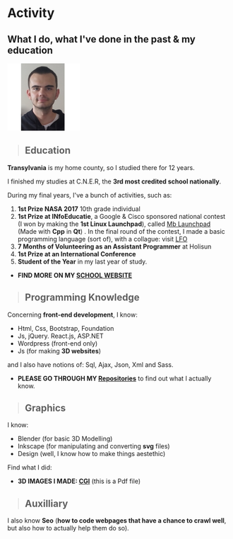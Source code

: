 # Activity

## What I do, what I've done in the past & my education

![Me](Picture_of_me.jpg)

> ## Education

__Transylvania__ is my home county, so I studied there for 12 years.

I finished my studies at C.N.E.R, the __3rd most credited school nationally__.

During my final years, I've a bunch of activities, such as:

1. __1st Prize NASA 2017__ 10th grade individual
2. __1st Prize at INfoEducatie__, a Google & Cisco sponsored national contest (I won by making the __1st Linux Launchpad__), called [Mb Launchpad](https://github.com/MusicBoard-Linux-Launchpad) (Made with __Cpp__ in __Qt__) . In the final round of the contest, I made a basic programming language (sort of), with a collague: visit [LFO](https://github.com/LfoProgramming)
2. __7 Months of Volunteering as an Assistant Programmer__ at Holisun
3. __1st Prize at an International Conference__
4. __Student of the Year__ in my last year of study.

- __FIND MORE ON MY [SCHOOL WEBSITE](http://alexpintea.weebly.com/)__


> ## Programming Knowledge

Concerning __front-end development__, I know:
- Html, Css, Bootstrap, Foundation
- Js, jQuery. React.js, ASP.NET
- Wordpress (front-end only)
- Js (for making __3D websites__)

and I also have notions of: Sql, Ajax, Json, Xml and Sass.

- __PLEASE GO THROUGH MY [Repositories](https://github.com/AlexPintea?tab=repositories)__ to find out what I actually know.


> ## Graphics

I know:
- Blender (for basic 3D Modelling)
- Inkscape (for manipulating and converting __svg__ files)
- Design (well, I know how to make things aestethic)

Find what I did:
- __3D IMAGES I MADE: [CGI]()__ (this is a Pdf file)

> ## Auxilliary

I also know __Seo__ (__how to code webpages that have a chance to crawl well__, but also how to actually help them do so).
